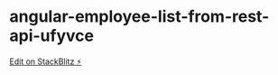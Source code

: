 # angular-employee-list-from-rest-api-ufyvce

[Edit on StackBlitz ⚡️](https://stackblitz.com/edit/angular-employee-list-from-rest-api-ufyvce)